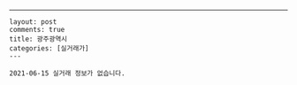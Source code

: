 ---
    layout: post
    comments: true
    title: 광주광역시
    categories: [실거래가]
    ---

    2021-06-15 실거래 정보가 없습니다.

    